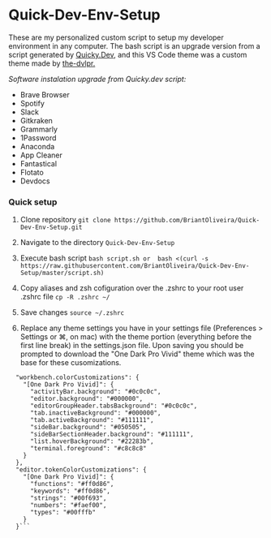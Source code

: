 # Quick-Dev-Env-Setup
These are my personalized custom script to setup my developer environment in any computer. The bash script is an upgrade version from a script generated by [Quicky.Dev](www.quicky.dev), and this VS Code theme was a custom theme made by [the-dvlpr.](https://github.com/the-dvlpr/vscode-settings)

*Software instalation upgrade from Quicky.dev script:*
- Brave Browser
- Spotify
- Slack
- Gitkraken
- Grammarly
- 1Password
- Anaconda
- App Cleaner
- Fantastical
- Flotato
- Devdocs

### Quick setup 

1. Clone repository 
``` git clone https://github.com/BriantOliveira/Quick-Dev-Env-Setup.git ```

2. Navigate to the directory 
```Quick-Dev-Env-Setup```

3. Execute bash script
```bash script.sh or  bash <(curl -s https://raw.githubusercontent.com/BriantOliveira/Quick-Dev-Env-Setup/master/script.sh)```

4. Copy aliases and zsh cofiguration over the .zshrc to your root user .zshrc file 
``` cp -R .zshrc ~/ ```

5. Save changes 
``` source ~/.zshrc ```

6. Replace any theme settings you have in your settings file (Preferences > Settings or ⌘, on mac) with the theme portion (everything before the first line break) in the settings.json file. Upon saving you should be prompted to download the "One Dark Pro Vivid" theme which was the base for these cusomizations.
```"workbench.colorTheme": "One Dark Pro Vivid",
  "workbench.colorCustomizations": {
    "[One Dark Pro Vivid]": {
      "activityBar.background": "#0c0c0c",
      "editor.background": "#000000",
      "editorGroupHeader.tabsBackground": "#0c0c0c",
      "tab.inactiveBackground": "#000000",
      "tab.activeBackground": "#111111",
      "sideBar.background": "#050505",
      "sideBarSectionHeader.background": "#111111",
      "list.hoverBackground": "#22283b",
      "terminal.foreground": "#c8c8c8"
    }
  },
  "editor.tokenColorCustomizations": {
    "[One Dark Pro Vivid]": {
      "functions": "#ff0d86",
      "keywords": "#ff0d86",
      "strings": "#00f693",
      "numbers": "#faef00",
      "types": "#00fffb"
    }
  }```



